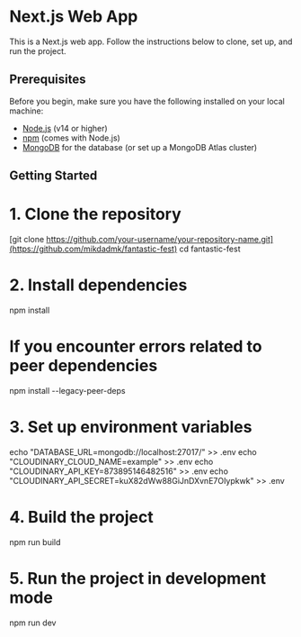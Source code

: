 # Next.js Web App

This is a Next.js web app. Follow the instructions below to clone, set up, and run the project.

## Prerequisites

Before you begin, make sure you have the following installed on your local machine:

- [Node.js](https://nodejs.org/) (v14 or higher)
- [npm](https://www.npmjs.com/) (comes with Node.js)
- [MongoDB](https://www.mongodb.com/) for the database (or set up a MongoDB Atlas cluster)

## Getting Started

# 1. Clone the repository
[git clone https://github.com/your-username/your-repository-name.git](https://github.com/mikdadmk/fantastic-fest)
cd fantastic-fest

# 2. Install dependencies
npm install

# If you encounter errors related to peer dependencies
npm install --legacy-peer-deps

# 3. Set up environment variables
echo "DATABASE_URL=mongodb://localhost:27017/" >> .env
echo "CLOUDINARY_CLOUD_NAME=example" >> .env
echo "CLOUDINARY_API_KEY=873895146482516" >> .env
echo "CLOUDINARY_API_SECRET=kuX82dWw88GiJnDXvnE7OIypkwk" >> .env

# 4. Build the project
npm run build

# 5. Run the project in development mode
npm run dev
